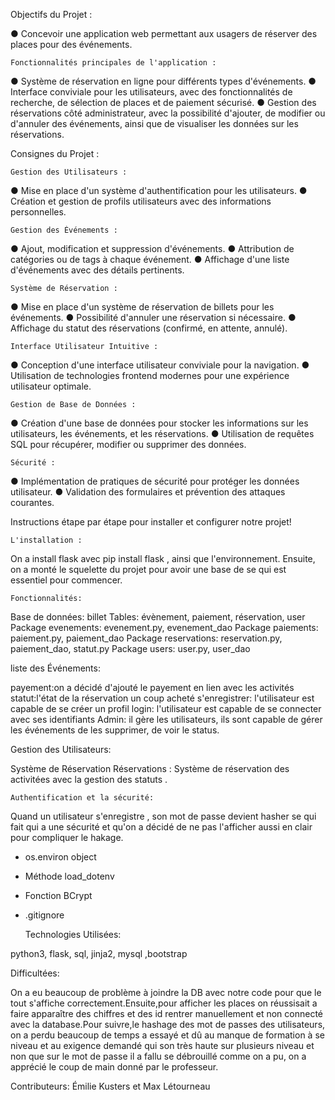 Objectifs du Projet :
  
● Concevoir une application web permettant aux usagers de réserver des places pour des événements.

    Fonctionnalités principales de l'application :

● Système de réservation en ligne pour différents types d'événements.
● Interface conviviale pour les utilisateurs, avec des fonctionnalités de recherche, de sélection de places et de paiement sécurisé.
● Gestion des réservations côté administrateur, avec la possibilité d'ajouter, de modifier ou d'annuler des événements, ainsi que de visualiser les données sur les réservations.

Consignes du Projet :

    Gestion des Utilisateurs :

● Mise en place d'un système d'authentification pour les utilisateurs.
● Création et gestion de profils utilisateurs avec des informations personnelles.

    Gestion des Événements :

● Ajout, modification et suppression d'événements.
● Attribution de catégories ou de tags à chaque événement.
● Affichage d'une liste d'événements avec des détails pertinents.

    Système de Réservation :

● Mise en place d'un système de réservation de billets pour les événements.
● Possibilité d'annuler une réservation si nécessaire.
● Affichage du statut des réservations (confirmé, en attente, annulé).

    Interface Utilisateur Intuitive :

● Conception d'une interface utilisateur conviviale pour la navigation.
● Utilisation de technologies frontend modernes pour une expérience utilisateur optimale.

    Gestion de Base de Données :

● Création d'une base de données pour stocker les informations sur les utilisateurs, les événements, et les réservations.
● Utilisation de requêtes SQL pour récupérer, modifier ou supprimer des données.

    Sécurité :
    
● Implémentation de pratiques de sécurité pour protéger les données utilisateur.
● Validation des formulaires et prévention des attaques courantes.

Instructions étape par étape pour installer et configurer notre projet!

    L'installation :
    
On a install flask avec pip install flask , ainsi que l'environnement. Ensuite, on a monté le squelette du projet pour avoir une base de se qui est essentiel pour commencer.

    Fonctionnalités:

Base de données: billet
Tables: évènement, paiement, réservation, user
Package evenements: evenement.py, evenement_dao
Package paiements: paiement.py, paiement_dao
Package reservations: reservation.py, paiement_dao, statut.py
Package users: user.py, user_dao

  liste des Événements:

payement:on a décidé  d'ajouté le payement en lien avec les activités
statut:l'état de la réservation un coup acheté
s'enregistrer: l'utilisateur est capable de se créer un profil
login: l'utilisateur est capable de se connecter avec ses identifiants
Admin: il gère les utilisateurs, ils sont capable de gérer les événements de les supprimer, de voir le status.

  Gestion des Utilisateurs:
  
Système de Réservation
Réservations : Système de réservation des activitées avec la gestion des statuts .

    Authentification et la sécurité: 

Quand un utilisateur s'enregistre , son mot de passe devient hasher se qui fait qui a une sécurité et qu'on a décidé de ne pas l'afficher aussi en clair pour compliquer le hakage.

- os.environ object
- Méthode load_dotenv
- Fonction BCrypt
- .gitignore

    Technologies Utilisées:
  
python3, flask, sql, jinja2, mysql ,bootstrap

Difficultées:

On a eu beaucoup de problème à joindre la DB avec notre code pour que le tout s'affiche correctement.Ensuite,pour afficher les places on réussisait a faire apparaître des chiffres et des id rentrer manuellement et non connecté avec la database.Pour suivre,le hashage des mot de passes des utilisateurs, on a perdu beaucoup de temps a essayé et dû au manque de formation à se niveau et au exigence demandé qui son très haute sur plusieurs niveau et non que sur le mot de passe il a fallu se débrouillé comme on a pu, on a apprécié le coup de main donné par le professeur.

Contributeurs:
Émilie Kusters  et Max Létourneau
